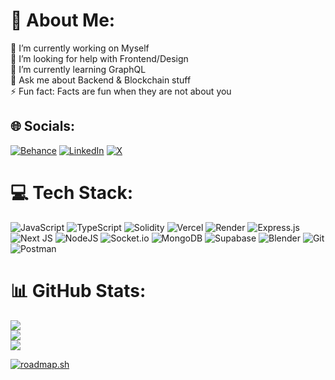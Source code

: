# 💫 About Me:
🔭 I’m currently working on Myself<br>🤝 I’m looking for help with Frontend/Design<br>🌱 I’m currently learning GraphQL<br>💬 Ask me about Backend & Blockchain stuff<br>⚡ Fun fact: Facts are fun when they are not about you

## 🌐 Socials:
[![Behance](https://img.shields.io/badge/Behance-1769ff?logo=behance&logoColor=white)](https://behance.net/https://www.behance.net/manavgadhiya) [![LinkedIn](https://img.shields.io/badge/LinkedIn-%230077B5.svg?logo=linkedin&logoColor=white)](https://linkedin.com/in/https://www.linkedin.com/in/manavgadhiya/) [![X](https://img.shields.io/badge/X-black.svg?logo=X&logoColor=white)](https://x.com/https://x.com/0xRadioAc7iv) 

# 💻 Tech Stack:
![JavaScript](https://img.shields.io/badge/javascript-%23323330.svg?style=for-the-badge&logo=javascript&logoColor=%23F7DF1E) ![TypeScript](https://img.shields.io/badge/typescript-%23007ACC.svg?style=for-the-badge&logo=typescript&logoColor=white) ![Solidity](https://img.shields.io/badge/Solidity-%23363636.svg?style=for-the-badge&logo=solidity&logoColor=white) ![Vercel](https://img.shields.io/badge/vercel-%23000000.svg?style=for-the-badge&logo=vercel&logoColor=white) ![Render](https://img.shields.io/badge/Render-%46E3B7.svg?style=for-the-badge&logo=render&logoColor=white) ![Express.js](https://img.shields.io/badge/express.js-%23404d59.svg?style=for-the-badge&logo=express&logoColor=%2361DAFB) ![Next JS](https://img.shields.io/badge/Next-black?style=for-the-badge&logo=next.js&logoColor=white) ![NodeJS](https://img.shields.io/badge/node.js-6DA55F?style=for-the-badge&logo=node.js&logoColor=white) ![Socket.io](https://img.shields.io/badge/Socket.io-black?style=for-the-badge&logo=socket.io&badgeColor=010101) ![MongoDB](https://img.shields.io/badge/MongoDB-%234ea94b.svg?style=for-the-badge&logo=mongodb&logoColor=white) ![Supabase](https://img.shields.io/badge/Supabase-3ECF8E?style=for-the-badge&logo=supabase&logoColor=white) ![Blender](https://img.shields.io/badge/blender-%23F5792A.svg?style=for-the-badge&logo=blender&logoColor=white) ![Git](https://img.shields.io/badge/git-%23F05033.svg?style=for-the-badge&logo=git&logoColor=white) ![Postman](https://img.shields.io/badge/Postman-FF6C37?style=for-the-badge&logo=postman&logoColor=white)
# 📊 GitHub Stats:
![](https://github-readme-stats.vercel.app/api?username=0xRadioAc7iv&theme=dark&hide_border=false&include_all_commits=false&count_private=false)<br/>
![](https://github-readme-streak-stats.herokuapp.com/?user=0xRadioAc7iv&theme=dark&hide_border=false)<br/>
![](https://github-readme-stats.vercel.app/api/top-langs/?username=0xRadioAc7iv&theme=dark&hide_border=false&include_all_commits=false&count_private=false&layout=compact)

[![roadmap.sh](https://roadmap.sh/card/tall/65322079b5d7a4eb01e816d1?variant=dark&roadmaps=backend%2Cdatastructures-and-algorithms)](https://roadmap.sh)

<!-- Proudly created with GPRM ( https://gprm.itsvg.in ) -->
